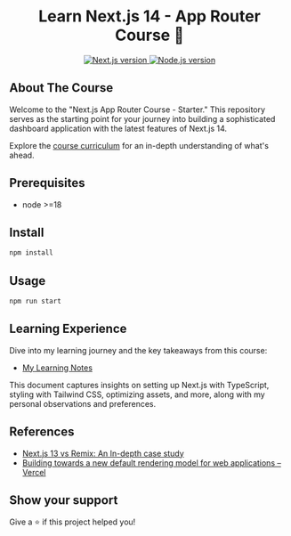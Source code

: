 <h1 align="center">Learn Next.js 14 - App Router Course 👋</h1>
<p align="center">
  <a href="https://nextjs.org/learn">
    <img alt="Next.js version" src="https://img.shields.io/badge/next.js-%3E%3D14.0.0-blue.svg">
  </a>
  <a href="https://nodejs.org/en/">
    <img alt="Node.js version" src="https://img.shields.io/badge/node-%3E%3D18-blue.svg">
  </a>
</p>

## About The Course

Welcome to the "Next.js App Router Course - Starter." This repository serves as the starting point for your journey into building a sophisticated dashboard application with the latest features of Next.js 14.

Explore the [course curriculum](https://nextjs.org/learn) for an in-depth understanding of what's ahead.

## Prerequisites

- node >=18

## Install

```sh
npm install
```

## Usage

```sh
npm run start
```

## Learning Experience

Dive into my learning journey and the key takeaways from this course:

- [My Learning Notes](./Learning.md)

This document captures insights on setting up Next.js with TypeScript, styling with Tailwind CSS, optimizing assets, and more, along with my personal observations and preferences.

## References

- [Next.js 13 vs Remix: An In-depth case study](https://prateeksurana.me/blog/nextjs-13-vs-remix-an-in-depth-case-study/)
- [Building towards a new default rendering model for web applications – Vercel](https://vercel.com/blog/partial-prerendering-with-next-js-creating-a-new-default-rendering-model)

## Show your support

Give a ⭐️ if this project helped you!
